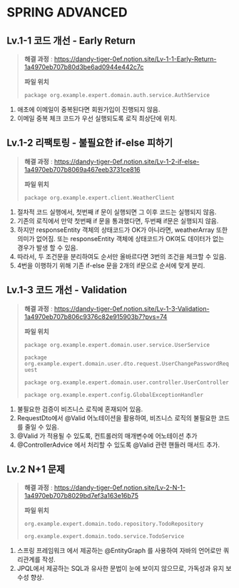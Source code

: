 # SPRING ADVANCED

## Lv.1-1 코드 개선 - Early Return

>**해결 과정** : https://dandy-tiger-0ef.notion.site/Lv-1-1-Early-Return-1a4970eb707b80d3be6ad0944e442c7c
>
>**파일 위치**
>
> `package org.example.expert.domain.auth.service.AuthService`
1. 애초에 이메일이 중복된다면 회원가입이 진행되지 않음.
2. 이메일 중복 체크 코드가 우선 실행되도록 로직 최상단에 위치.


## Lv.1-2 리팩토링 - 불필요한 if-else 피하기
>**해결 과정** : https://dandy-tiger-0ef.notion.site/Lv-1-2-if-else-1a4970eb707b8069a467eeb3731ce816
>
>**파일 위치**
> 
> `package org.example.expert.client.WeatherClient`
1. 절차적 코드 실행에서, 첫번째 if 문이 실행되면 그 이후 코드는 실행되지 않음.
2. 기존의 로직에서 만약 첫번째 if 문을 통과했다면, 두번째 if문은 실행되지 않음.
3. 하지만 responseEntity 객체의 상태코드가 OK가 아니라면, weatherArray 또한 의미가 없어짐. 또는 responseEntity 객체에 상태코드가 OK여도 데이터가 없는 경우가 발생 할 수 있음.
4. 따라서, 두 조건문을 분리하여도 순서만 올바르다면 3번의 조건을 체크할 수 있음.
5. 4번을 이행하기 위해 기존 if-else 문을 2개의 if문으로 순서에 맞게 분리.


## Lv.1-3 코드 개선 - Validation
>**해결 과정** : https://dandy-tiger-0ef.notion.site/Lv-1-3-Validation-1a4970eb707b806c9376c82e915903b7?pvs=74
>
>**파일 위치**
> 
> `package org.example.expert.domain.user.service.UserService`
> 
> `package org.example.expert.domain.user.dto.request.UserChangePasswordRequest`
> 
> `package org.example.expert.domain.user.controller.UserController`
> 
> `package org.example.expert.config.GlobalExceptionHandler`
1. 불필요한 검증이 비즈니스 로직에 혼재되어 있음.
2. RequestDto에서 @Valid 어노테이션을 활용하여, 비즈니스 로직의 불필요한 코드를 줄일 수 있음.
3. @Valid 가 적용될 수 있도록, 컨트롤러의 매개변수에 어노테이션 추가
4. @ControllerAdvice 에서 처리할 수 있도록 @Valid 관련 핸들러 매서드 추가.


## Lv.2 N+1 문제
>**해결 과정** : https://dandy-tiger-0ef.notion.site/Lv-2-N-1-1a4970eb707b8029bd7ef3a163e16b75
> 
> **파일 위치**
> 
> `org.example.expert.domain.todo.repository.TodoRepository`
>
> `org.example.expert.domain.todo.service.TodoService`
1. 스프링 프레임워크 에서 제공하는 @EntityGraph 를 사용하여 자바의 언어로만 쿼리관계를 작성.
2. JPQL에서 제공하는 SQL과 유사한 문법이 눈에 보이지 않으므로, 가독성과 유지 보수성 향상.